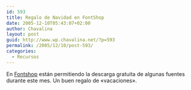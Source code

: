 ```yaml
---
id: 593
title: Regalo de Navidad en FontShop
date: 2005-12-10T05:43:07+02:00
author: Chavalina
layout: post
guid: http://www.wp.chavalina.net/?p=593
permalink: /2005/12/10/post-593/
categories:
  - Recursos
---
```

En <a href="http://www.fontshop.com/features/free.cfm" target="_blank">Fontshop</a> están permitiendo la descarga gratuita de algunas fuentes durante este mes. Un buen regalo de «vacaciones».
